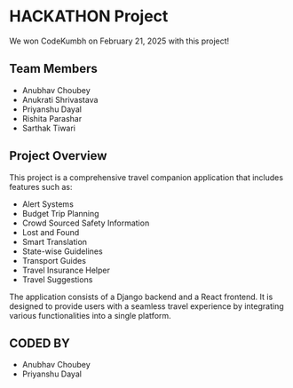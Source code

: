 # HACKATHON Project

We won CodeKumbh on February 21, 2025 with this project!

## Team Members
- Anubhav Choubey
- Anukrati Shrivastava
- Priyanshu Dayal
- Rishita Parashar
- Sarthak Tiwari

## Project Overview
This project is a comprehensive travel companion application that includes features such as:
- Alert Systems
- Budget Trip Planning
- Crowd Sourced Safety Information
- Lost and Found
- Smart Translation
- State-wise Guidelines
- Transport Guides
- Travel Insurance Helper
- Travel Suggestions

The application consists of a Django backend and a React frontend. It is designed to provide users with a seamless travel experience by integrating various functionalities into a single platform.

## CODED BY
- Anubhav Choubey
- Priyanshu Dayal